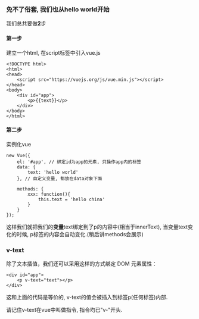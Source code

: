### 免不了俗套, 我们也从hello world开始

我们总共要做**2**步

#### 第一步

建立一个html, 在script标签中引入vue.js

```
<!DOCTYPE html>
<html>
<head>
    <script src="https://vuejs.org/js/vue.min.js"></script>
</head>
<body>
    <div id="app">
        <p>{{text}}</p>
    </div>
</body>
</html>
```

#### 第二步

实例化vue

```
new Vue({
    el: '#app', // 绑定id为app的元素, 只操作app内的标签
    data: {
        text: 'hello world'
    }, // 自定义变量, 都放在data对象下面
    
    methods: {
        xxx: function(){
            this.text = 'hello china'
        }
    }
});
```

这样我们就把我们的**变量**text绑定到了p的内容中\(相当于innerText\), 当变量text变化的时候, p标签的内容会自动变化.\(稍后讲methods会展示\)

### v-text

除了文本插值，我们还可以采用这样的方式绑定 DOM 元素属性：

```
<div id="app">
    <p v-text="text"></p>
</div>
```

这和上面的代码是等价的, v-text的值会被插入到标签p\(任何标签\)内部.

请记住v-text在vue中叫做指令, 指令均已"v-"开头.

